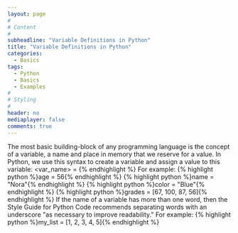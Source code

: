 ```yaml
---
layout: page
#
# Content
#
subheadline: "Variable Definitions in Python"
title: "Variable Definitions in Python"
categories:
  - Basics
tags:
  - Python
  - Basics
  - Examples
#
# Styling
#
header: no
mediaplayer: false
comments: true
---
```

The most basic building-block of any programming language is the concept of a variable, a name and place in memory that we reserve for a value. 
In Python, we use this syntax to create a variable and assign a value to this variable:
<var_name> = <value>{% endhighlight %}
For example:
{% highlight python %}age = 56{% endhighlight %}
{% highlight python %}name = "Nora"{% endhighlight %}
{% highlight python %}color = "Blue"{% endhighlight %}
{% highlight python %}grades = [67, 100, 87, 56]{% endhighlight %}
If the name of a variable has more than one word, then the Style Guide for Python Code recommends separating words with an underscore "as necessary to improve readability."
For example:
{% highlight python %}my_list = [1, 2, 3, 4, 5]{% endhighlight %}
